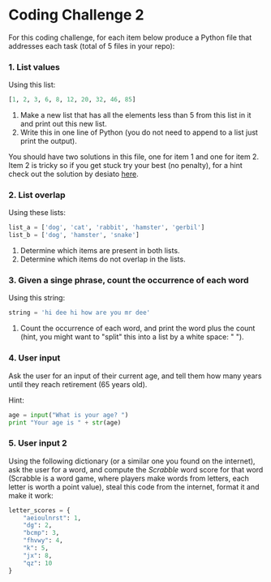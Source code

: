 # Coding Challenge 2

For this coding challenge, for each item below produce a Python file that addresses each task (total of 5 files in your repo):

### 1. List values

Using this list:

```python
[1, 2, 3, 6, 8, 12, 20, 32, 46, 85]
```

1. Make a new list that has all the elements less than 5 from this list in it and print out this new list.
2. Write this in one line of Python (you do not need to append to a list just print the output).

You should have two solutions in this file, one for item 1 and one for item 2. Item 2 is tricky so if you get stuck try your best (no penalty), for a hint check out the solution by desiato [here](https://stackoverflow.com/questions/32580489/python-for-and-if-on-one-line).

### 2. List overlap

Using these lists:

```python
list_a = ['dog', 'cat', 'rabbit', 'hamster', 'gerbil']
list_b = ['dog', 'hamster', 'snake']
```

1. Determine which items are present in both lists.
2. Determine which items do not overlap in the lists.

### 3. Given a singe phrase, count the occurrence of each word

Using this string:

```Python
string = 'hi dee hi how are you mr dee'
```
1. Count the occurrence of each word, and print the word plus the count (hint, you might want to "split" this into a list by a white space: " ").

### 4. User input

Ask the user for an input of their current age, and tell them how many years until they reach retirement (65 years old).

Hint:

```Python
age = input("What is your age? ")
print "Your age is " + str(age)
```

### 5. User input 2

Using the following dictionary (or a similar one you found on the internet), ask the user for a word, and compute the *Scrabble* word score for that word (Scrabble is a word game, where players make words from letters, each letter is worth a point value), steal this code from the internet, format it and make it work:

```python
letter_scores = {
    "aeioulnrst": 1,
    "dg": 2,
    "bcmp": 3,
    "fhvwy": 4,
    "k": 5,
    "jx": 8,
    "qz": 10
}
```
